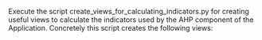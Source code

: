 Execute the script create_views_for_calculating_indicators.py for creating useful views to calculate the indicators used by the AHP component of the Application. Concretely this script creates the following views:
